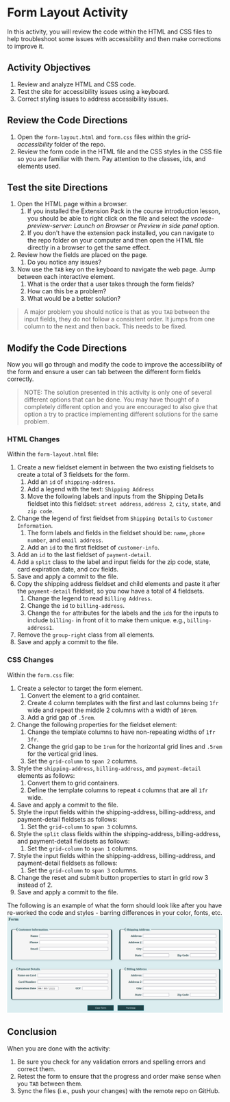 # Form Layout Activity
In this activity, you will review the code within the HTML and CSS files to help troubleshoot some issues with accessibility and then make corrections to improve it.

## Activity Objectives
1. Review and analyze HTML and CSS code.
2. Test the site for accessibility issues using a keyboard.
3. Correct styling issues to address accessibility issues.

## Review the Code Directions
1. Open the `form-layout.html` and `form.css` files within the *grid-accessibility* folder of the repo.
2. Review the form code in the HTML file and the CSS styles in the CSS file so you are familiar with them. Pay attention to the classes, ids, and elements used.

## Test the site Directions
1. Open the HTML page within a browser.
   1. If you installed the Extension Pack in the course introduction lesson, you should be able to right click on the file and select the *vscode-preview-server: Launch on Browser* or *Preview in side panel* option.
   2. If you don't have the extension pack installed, you can navigate to the repo folder on your computer and then open the HTML file directly in a browser to get the same effect.
2. Review how the fields are placed on the page.
   1. Do you notice any issues?
3. Now use the `TAB` key on the keyboard to navigate the web page. Jump between each interactive element. 
   1. What is the order that a user takes through the form fields?
   2. How can this be a problem?
   3. What would be a better solution?

> A major problem you should notice is that as you `TAB` between the input fields, they do not follow a consistent order. It jumps from one column to the next and then back. This needs to be fixed.

## Modify the Code Directions
Now you will go through and modify the code to improve the accessibility of the form and ensure a user can tab between the different form fields correctly.

> NOTE: The solution presented in this activity is only one of several different options that can be done. You may have thought of a completely different option and you are encouraged to also give that option a try to practice implementing different solutions for the same problem. 

### HTML Changes
Within the `form-layout.html` file:
1. Create a new fieldset element in between the two existing fieldsets to create a total of 3 fieldsets for the form.
   1. Add an `id` of `shipping-address`.
   2. Add a legend with the text: `Shipping Address`
   3. Move the following labels and inputs from the Shipping Details fieldset into this fieldset: `street address`, `address 2`, `city`, `state`, and `zip code`.
2. Change the legend of first fieldset from `Shipping Details` to `Customer Information`.
   1. The form labels and fields in the fieldset should be: `name`, `phone number`, and `email address`.
   2. Add an `id` to the first fieldset of `customer-info`.
3. Add an `id` to the last fieldset of `payment-detail`.
4. Add a `split` class to the label and input fields for the zip code, state, card expiration date, and ccv fields.
5. Save and apply a commit to the file.
6. Copy the shipping address fieldset and child elements and paste it after the `payment-detail` fieldset, so you now have a total of 4 fieldsets.
   1. Change the legend to read `Billing Address`.
   2. Change the `id` to `billing-address`.
   3. Change the `for` attributes for the labels and the `id`s for the inputs to include `billing-` in front of it to make them unique. e.g., `billing-address1`.
7. Remove the `group-right` class from all elements.
8. Save and apply a commit to the file.

### CSS Changes
Within the `form.css` file:
1. Create a selector to target the form element.
   1. Convert the element to a grid container.
   2. Create 4 column templates with the first and last columns being `1fr` wide and repeat the middle 2 columns with a width of `10rem`.
   3. Add a grid gap of `.5rem`.
2. Change the following properties for the fieldset element:
   1. Change the template columns to have non-repeating widths of `1fr 3fr`.
   2. Change the grid gap to be `1rem` for the horizontal grid lines and `.5rem` for the vertical grid lines.
   3. Set the `grid-column` to `span 2` columns. 
3. Style the `shipping-address`, `billing-address`, and `payment-detail` elements as follows:
   1. Convert them to grid containers.
   2. Define the template columns to repeat `4` columns that are all `1fr` wide.
4. Save and apply a commit to the file.
5. Style the input fields within the shipping-address, billing-address, and payment-detail fieldsets as follows:
   1. Set the `grid-column` to `span 3` columns.
6. Style the `split` class fields within the shipping-address, billing-address, and payment-detail fieldsets as follows:
   1. Set the `grid-column` to `span 1` columns.
7. Style the input fields within the shipping-address, billing-address, and payment-detail fieldsets as follows:
   1. Set the `grid-column` to `span 3` columns.
8. Change the reset and submit button properties to start in grid row 3 instead of 2.
9. Save and apply a commit to the file.

The following is an example of what the form should look like after you have re-worked the code and styles - barring differences in your color, fonts, etc.
![example of form with 4 fieldsets](../images/form-example.png)

## Conclusion
When you are done with the activity:
1. Be sure you check for any validation errors and spelling errors and correct them.
2. Retest the form to ensure that the progress and order make sense when you `TAB` between them.
3. Sync the files (i.e., push your changes) with the remote repo on GitHub.